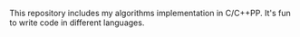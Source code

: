 This repository includes my algorithms implementation in C/C++PP.
It's fun to write code in different languages.
